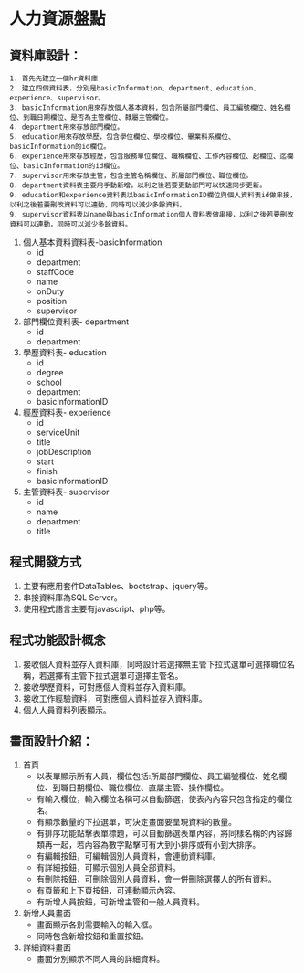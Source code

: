 # 人力資源盤點

## 資料庫設計：
```
1. 首先先建立一個hr資料庫
2. 建立四個資料表，分別是basicInformation、department、education、experience、supervisor。
3. basicInformation用來存放個人基本資料，包含所屬部門欄位、員工編號欄位、姓名欄位、到職日期欄位、是否為主管欄位、隸屬主管欄位。
4. department用來存放部門欄位。
5. education用來存放學歷，包含學位欄位、學校欄位、畢業科系欄位、basicInformation的id欄位。
6. experience用來存放經歷，包含服務單位欄位、職稱欄位、工作內容欄位、起欄位、迄欄位、basicInformation的id欄位。
7. supervisor用來存放主管，包含主管名稱欄位、所屬部門欄位、職位欄位。
8. department資料表主要用手動新增，以利之後若要更動部門可以快速同步更新。
9. education和experience資料表以basicInformationID欄位與個人資料表id做串接，以利之後若要刪改資料可以連動，同時可以減少多餘資料。
9. supervisor資料表以name與basicInformation個人資料表做串接，以利之後若要刪改資料可以連動，同時可以減少多餘資料。
```
1. 個人基本資料資料表-basicInformation
   - id
   - department
   - staffCode
   - name
   - onDuty
   - position
   - supervisor
2. 部門欄位資料表- department
   - id
   - department
3. 學歷資料表- education
   - id
   - degree
   - school
   - department
   - basicInformationID
4. 經歷資料表- experience
   - id
   - serviceUnit
   - title
   - jobDescription
   - start
   - finish
   - basicInformationID
5. 主管資料表- supervisor
   - id
   - name
   - department
   - title

## 程式開發方式
1. 主要有應用套件DataTables、bootstrap、jquery等。
2. 串接資料庫為SQL Server。
3. 使用程式語言主要有javascript、php等。


## 程式功能設計概念
1. 接收個人資料並存入資料庫，同時設計若選擇無主管下拉式選單可選擇職位名稱，若選擇有主管下拉式選單可選擇主管名。
2. 接收學歷資料，可對應個人資料並存入資料庫。
3. 接收工作經驗資料，可對應個人資料並存入資料庫。
4. 個人人員資料列表顯示。

## 畫面設計介紹：
1. 首頁
   - 以表單顯示所有人員，欄位包括:所屬部門欄位、員工編號欄位、姓名欄位、到職日期欄位、職位欄位、直屬主管、操作欄位。
   - 有輸入欄位，輸入欄位名稱可以自動篩選，使表內內容只包含指定的欄位名。
   - 有顯示數量的下拉選單，可決定畫面要呈現資料的數量。
   - 有排序功能點擊表單標題，可以自動篩選表單內容，將同樣名稱的內容歸類再一起，若內容為數字點擊可有大到小排序或有小到大排序。
   - 有編輯按鈕，可編輯個別人員資料，會連動資料庫。
   - 有詳細按鈕，可顯示個別人員全部資料。
   - 有刪除按鈕，可刪除個別人員資料，會一併刪除選擇人的所有資料。
   - 有頁籤和上下頁按鈕，可連動顯示內容。
   - 有新增人員按鈕，可新增主管和一般人員資料。
2. 新增人員畫面
   - 畫面顯示各別需要輸入的輸入框。
   - 同時包含新增按鈕和重置按鈕。
3. 詳細資料畫面
   - 畫面分別顯示不同人員的詳細資料。


